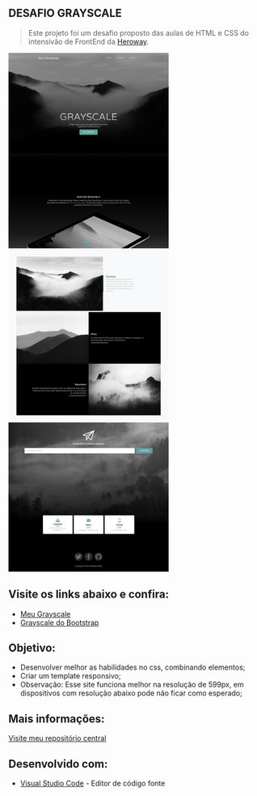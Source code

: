 ## DESAFIO GRAYSCALE

> Este projeto foi um desafio proposto das aulas de HTML e CSS do intensivão de FrontEnd da [Heroway](https://www.heroway.com.br/treinamento/).

![Final result](grayscale-img.jpg)

## Visite os links abaixo e confira:

* [Meu Grayscale](https://larissa1222.github.io/)
* [Grayscale do Bootstrap](https://startbootstrap.com/previews/grayscale/)

## Objetivo:
  * Desenvolver melhor as habilidades no css, combinando elementos;
  * Criar um template responsivo;
  * Observação: Esse site funciona melhor na resolução de 599px, em dispositivos com resolução abaixo pode não ficar como esperado;
  
## Mais informações:

[Visite meu repositório central](https://github.com/Larissa1222/heroway-html-css)

## Desenvolvido com:

* [Visual Studio Code](https://code.visualstudio.com/) - Editor de código fonte
